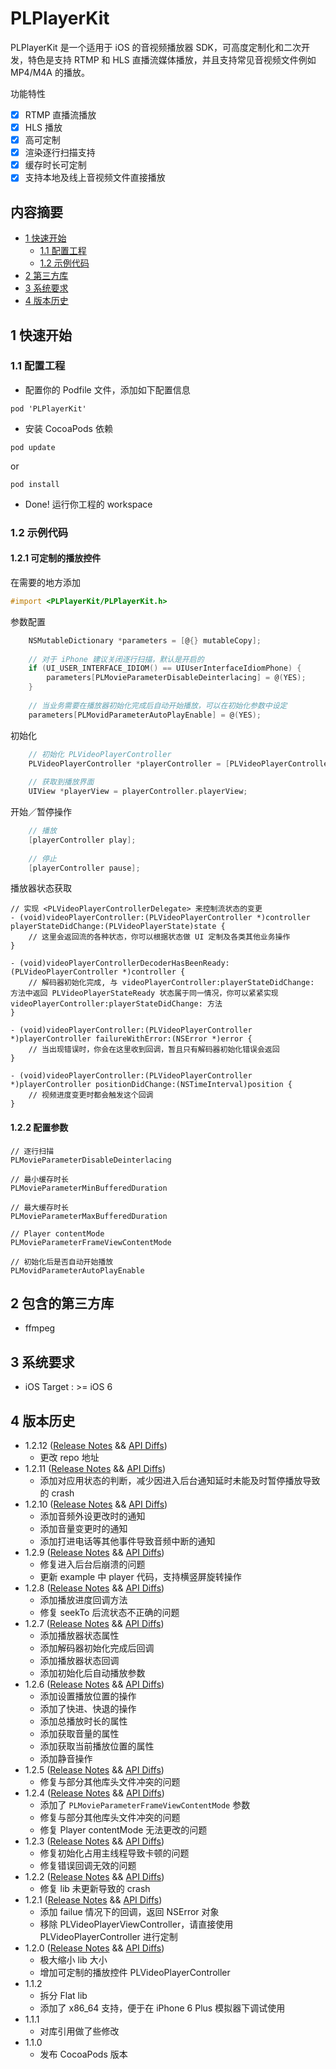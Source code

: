 # PLPlayerKit

PLPlayerKit 是一个适用于 iOS 的音视频播放器 SDK，可高度定制化和二次开发，特色是支持 RTMP 和 HLS 直播流媒体播放，并且支持常见音视频文件例如 MP4/M4A 的播放。

功能特性

- [x] RTMP 直播流播放
- [x] HLS 播放
- [x] 高可定制
- [x] 渲染逐行扫描支持
- [x] 缓存时长可定制
- [x] 支持本地及线上音视频文件直接播放

## 内容摘要

- [1 快速开始](#1-快速开始)
	- [1.1 配置工程](#1.1-配置工程)
	- [1.2 示例代码](#1.2-示例代码)
- [2 第三方库](#2-第三方库)
- [3 系统要求](#3-系统要求)
- [4 版本历史](#4-版本历史)

## 1 快速开始

### 1.1 配置工程

- 配置你的 Podfile 文件，添加如下配置信息

```
pod 'PLPlayerKit'
```

- 安装 CocoaPods 依赖

```
pod update
```
or
```
pod install
```

- Done! 运行你工程的 workspace

### 1.2 示例代码

#### 1.2.1 可定制的播放控件

在需要的地方添加

```Objective-C
#import <PLPlayerKit/PLPlayerKit.h>
```

参数配置

```Objective-C
	NSMutableDictionary *parameters = [@{} mutableCopy];
	
	// 对于 iPhone 建议关闭逐行扫描，默认是开启的
	if (UI_USER_INTERFACE_IDIOM() == UIUserInterfaceIdiomPhone) {
		parameters[PLMovieParameterDisableDeinterlacing] = @(YES);
	}
	
	// 当业务需要在播放器初始化完成后自动开始播放，可以在初始化参数中设定
	parameters[PLMovidParameterAutoPlayEnable] = @(YES);
```

初始化

```Objective-C
	// 初始化 PLVideoPlayerController
	PLVideoPlayerController *playerController = [PLVideoPlayerController videoPlayerControllerWithContentURL:url parameters:parameters];
	
	// 获取到播放界面
	UIView *playerView = playerController.playerView;
```

开始／暂停操作

```Objective-C
	// 播放
	[playerController play];
	
	// 停止
	[playerController pause];
```

播放器状态获取

```
// 实现 <PLVideoPlayerControllerDelegate> 来控制流状态的变更
- (void)videoPlayerController:(PLVideoPlayerController *)controller playerStateDidChange:(PLVideoPlayerState)state {
	// 这里会返回流的各种状态，你可以根据状态做 UI 定制及各类其他业务操作
}

- (void)videoPlayerControllerDecoderHasBeenReady:(PLVideoPlayerController *)controller {
	// 解码器初始化完成, 与 videoPlayerController:playerStateDidChange: 方法中返回 PLVideoPlayerStateReady 状态属于同一情况，你可以紧紧实现 videoPlayerController:playerStateDidChange: 方法
}

- (void)videoPlayerController:(PLVideoPlayerController *)playerController failureWithError:(NSError *)error {
	// 当出现错误时，你会在这里收到回调，暂且只有解码器初始化错误会返回
}

- (void)videoPlayerController:(PLVideoPlayerController *)playerController positionDidChange:(NSTimeInterval)position {
	// 视频进度变更时都会触发这个回调
}

```

#### 1.2.2 配置参数

```
// 逐行扫描
PLMovieParameterDisableDeinterlacing

// 最小缓存时长
PLMovieParameterMinBufferedDuration

// 最大缓存时长
PLMovieParameterMaxBufferedDuration

// Player contentMode
PLMovieParameterFrameViewContentMode

// 初始化后是否自动开始播放
PLMovidParameterAutoPlayEnable
```

## 2 包含的第三方库

- ffmpeg

## 3 系统要求

- iOS Target : >= iOS 6

## 4 版本历史

- 1.2.12 ([Release Notes](https://github.com/pili-engineering/PLPlayerKit/blob/master/ReleaseNotes/release-notes-1.2.12.md) && [API Diffs](https://github.com/pili-engineering/PLPlayerKit/blob/master/APIDiffs/api-diffs-1.2.12.md))
	- 更改 repo 地址
- 1.2.11 ([Release Notes](https://github.com/pili-engineering/PLPlayerKit/blob/master/ReleaseNotes/release-notes-1.2.11.md) && [API Diffs](https://github.com/pili-engineering/PLPlayerKit/blob/master/APIDiffs/api-diffs-1.2.11.md))
	- 添加对应用状态的判断，减少因进入后台通知延时未能及时暂停播放导致的 crash
- 1.2.10 ([Release Notes](https://github.com/pili-engineering/PLPlayerKit/blob/master/ReleaseNotes/release-notes-1.2.10.md) && [API Diffs](https://github.com/pili-engineering/PLPlayerKit/blob/master/APIDiffs/api-diffs-1.2.10.md))
	- 添加音频外设更改时的通知
	- 添加音量变更时的通知
	- 添加打进电话等其他事件导致音频中断的通知
- 1.2.9 ([Release Notes](https://github.com/pili-engineering/PLPlayerKit/blob/master/ReleaseNotes/release-notes-1.2.9.md) && [API Diffs](https://github.com/pili-engineering/PLPlayerKit/blob/master/APIDiffs/api-diffs-1.2.9.md))
	- 修复进入后台后崩溃的问题
	- 更新 example 中 player 代码，支持横竖屏旋转操作
- 1.2.8 ([Release Notes](https://github.com/pili-engineering/PLPlayerKit/blob/master/ReleaseNotes/release-notes-1.2.8.md) && [API Diffs](https://github.com/pili-engineering/PLPlayerKit/blob/master/APIDiffs/api-diffs-1.2.8.md))
	- 添加播放进度回调方法
	- 修复 seekTo 后流状态不正确的问题
- 1.2.7 ([Release Notes](https://github.com/pili-engineering/PLPlayerKit/blob/master/ReleaseNotes/release-notes-1.2.7.md) && [API Diffs](https://github.com/pili-engineering/PLPlayerKit/blob/master/APIDiffs/api-diffs-1.2.7.md))
	- 添加播放器状态属性
	- 添加解码器初始化完成后回调
	- 添加播放器状态回调
	- 添加初始化后自动播放参数
- 1.2.6 ([Release Notes](https://github.com/pili-engineering/PLPlayerKit/blob/master/ReleaseNotes/release-notes-1.2.6.md) && [API Diffs](https://github.com/pili-engineering/PLPlayerKit/blob/master/APIDiffs/api-diffs-1.2.6.md))
	- 添加设置播放位置的操作
	- 添加了快进、快退的操作
	- 添加总播放时长的属性
	- 添加获取音量的属性
	- 添加获取当前播放位置的属性
	- 添加静音操作
- 1.2.5 ([Release Notes](https://github.com/pili-engineering/PLPlayerKit/blob/master/ReleaseNotes/release-notes-1.2.5.md) && [API Diffs](https://github.com/pili-engineering/PLPlayerKit/blob/master/APIDiffs/api-diffs-1.2.5.md))
	- 修复与部分其他库头文件冲突的问题
- 1.2.4 ([Release Notes](https://github.com/pili-engineering/PLPlayerKit/blob/master/ReleaseNotes/release-notes-1.2.4.md) && [API Diffs](https://github.com/pili-engineering/PLPlayerKit/blob/master/APIDiffs/api-diffs-1.2.4.md))
	- 添加了 ```PLMovieParameterFrameViewContentMode``` 参数
	- 修复与部分其他库头文件冲突的问题
	- 修复 Player contentMode 无法更改的问题
- 1.2.3 ([Release Notes](https://github.com/pili-engineering/PLPlayerKit/blob/master/ReleaseNotes/release-notes-1.2.3.md) && [API Diffs](https://github.com/pili-engineering/PLPlayerKit/blob/master/APIDiffs/api-diffs-1.2.3.md))
	- 修复初始化占用主线程导致卡顿的问题
	- 修复错误回调无效的问题
- 1.2.2 ([Release Notes](https://github.com/pili-engineering/PLPlayerKit/blob/master/ReleaseNotes/release-notes-1.2.2.md) && [API Diffs](https://github.com/pili-engineering/PLPlayerKit/blob/master/APIDiffs/api-diffs-1.2.2.md))
	- 修复 lib 未更新导致的 crash
- 1.2.1 ([Release Notes](https://github.com/pili-engineering/PLPlayerKit/blob/master/ReleaseNotes/release-notes-1.2.1.md) && [API Diffs](https://github.com/pili-engineering/PLPlayerKit/blob/master/APIDiffs/api-diffs-1.2.1.md))
	- 添加 failue 情况下的回调，返回 NSError 对象
	- 移除 PLVideoPlayerViewController，请直接使用 PLVideoPlayerController 进行定制
- 1.2.0 ([Release Notes](https://github.com/pili-engineering/PLPlayerKit/blob/master/ReleaseNotes/release-notes-1.2.0.md) && [API Diffs](https://github.com/pili-engineering/PLPlayerKit/blob/master/APIDiffs/api-diffs-1.2.0.md))
	- 极大缩小 lib 大小
	- 增加可定制的播放控件 PLVideoPlayerController
- 1.1.2
	- 拆分 Flat lib
	- 添加了 x86_64 支持，便于在 iPhone 6 Plus 模拟器下调试使用
- 1.1.1
	- 对库引用做了些修改
- 1.1.0
	- 发布 CocoaPods 版本